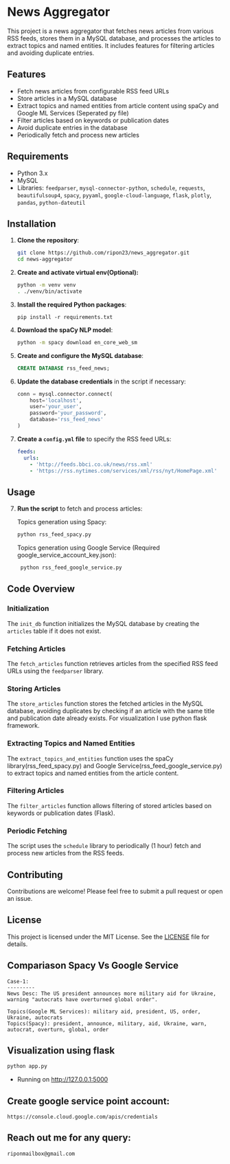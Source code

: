 # News Aggregator

This project is a news aggregator that fetches news articles from various RSS feeds, stores them in a MySQL database, and processes the articles to extract topics and named entities. It includes features for filtering articles and avoiding duplicate entries.

## Features

- Fetch news articles from configurable RSS feed URLs
- Store articles in a MySQL database
- Extract topics and named entities from article content using spaCy and Google ML Services (Seperated py file)
- Filter articles based on keywords or publication dates
- Avoid duplicate entries in the database
- Periodically fetch and process new articles

## Requirements

- Python 3.x
- MySQL
- Libraries: `feedparser`, `mysql-connector-python`, `schedule`, `requests`, `beautifulsoup4`, `spacy`, `pyyaml`, `google-cloud-language`, `flask`, `plotly`, `pandas`, `python-dateutil`

## Installation

1. **Clone the repository**:
    ```sh
    git clone https://github.com/ripon23/news_aggregator.git
    cd news-aggregator
    ```

2. **Create and activate virtual env(Optional):**

    ```sh
    python -m venv venv
    . ./venv/bin/activate
    ```

3. **Install the required Python packages**:
    ```
    pip install -r requirements.txt
    ```
4. **Download the spaCy NLP model**:
    ```sh
    python -m spacy download en_core_web_sm
    ```

5. **Create and configure the MySQL database**:
    ```sql
    CREATE DATABASE rss_feed_news;
    ```

6. **Update the database credentials** in the script if necessary:
    ```python
    conn = mysql.connector.connect(
        host='localhost',
        user='your_user',
        password='your_password',
        database='rss_feed_news'
    )
    ```

7. **Create a `config.yml` file** to specify the RSS feed URLs:
    ```yaml
    feeds:
      urls:
        - 'http://feeds.bbci.co.uk/news/rss.xml'
        - 'https://rss.nytimes.com/services/xml/rss/nyt/HomePage.xml'
    ```

## Usage


7. **Run the script** to fetch and process articles:

    Topics generation using Spacy:

    ```sh
    python rss_feed_spacy.py
    ```

    Topics generation using Google Service (Required google_service_account_key.json):
   
   ```sh
    python rss_feed_google_service.py
    ```


## Code Overview

### Initialization

The `init_db` function initializes the MySQL database by creating the `articles` table if it does not exist.

### Fetching Articles

The `fetch_articles` function retrieves articles from the specified RSS feed URLs using the `feedparser` library.

### Storing Articles

The `store_articles` function stores the fetched articles in the MySQL database, avoiding duplicates by checking if an article with the same title and publication date already exists. For visualization I use python flask framework.

### Extracting Topics and Named Entities

The `extract_topics_and_entities` function uses the spaCy library(rss_feed_spacy.py) and Google Service(rss_feed_google_service.py) to extract topics and named entities from the article content.

### Filtering Articles

The `filter_articles` function allows filtering of stored articles based on keywords or publication dates (Flask).

### Periodic Fetching

The script uses the `schedule` library to periodically (1 hour) fetch and process new articles from the RSS feeds.

## Contributing

Contributions are welcome! Please feel free to submit a pull request or open an issue.

## License

This project is licensed under the MIT License. See the [LICENSE](LICENSE) file for details.

## Compariason Spacy Vs Google Service
    Case-1: 
    ---------
    News Desc: The US president announces more military aid for Ukraine, warning "autocrats have overturned global order".

    Topics(Google ML Services): military aid, president, US, order, Ukraine, autocrats
    Topics(Spacy): president, announce, military, aid, Ukraine, warn, autocrat, overturn, global, order

## Visualization using flask

   ```sh
   python app.py
   ```

* Running on http://127.0.0.1:5000

## Create google service point account: 
    https://console.cloud.google.com/apis/credentials

## Reach out me for any query:
    riponmailbox@gmail.com